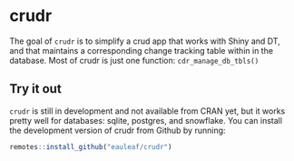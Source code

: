 
<!-- README.md is generated from README.Rmd. Please edit that file -->

# crudr

<!-- badges: start -->
<!-- badges: end -->

The goal of `crudr` is to simplify a crud app that works with 
Shiny and DT, and that maintains a corresponding change tracking 
table within in the database.
Most of crudr is just one function: `cdr_manage_db_tbls()` 

## Try it out

`crudr` is still in development and not available from CRAN yet, but it works pretty 
well for databases: sqlite, postgres, and snowflake. 
You can install the development version of crudr from Github by running:

``` r
remotes::install_github("eauleaf/crudr")
```
